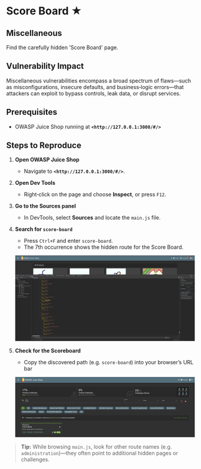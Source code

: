 # Score Board ★

## Miscellaneous

Find the carefully hidden 'Score Board' page.

## Vulnerability Impact

Miscellaneous vulnerabilities encompass a broad spectrum of flaws—such as misconfigurations, insecure defaults, and business‑logic errors—that attackers can exploit to bypass controls, leak data, or disrupt services.

## Prerequisites

- OWASP Juice Shop running at **`<http://127.0.0.1:3000/#/>`**

## Steps to Reproduce

1. **Open OWASP Juice Shop**

    - Navigate to **`<http://127.0.0.1:3000/#/>`**.

2. **Open Dev Tools**

    - Right‑click on the page and choose **Inspect**, or press `F12`.  

3. **Go to the Sources panel**

    - In DevTools, select **Sources** and locate the `main.js` file.

4. **Search for `score-board`**

    - Press `Ctrl+F` and enter `score-board`.  
    - The 7th occurrence shows the hidden route for the Score Board.

    ![Score Board Path](../img/score-board-path.png)

5. **Check for the Scoreboard**

    - Copy the discovered path (e.g. `score-board`) into your browser’s URL bar

    ![Score Board](../img/score-board.png)

> **Tip:** While browsing `main.js`, look for other route names (e.g. `administration`)—they often point to additional hidden pages or challenges.
